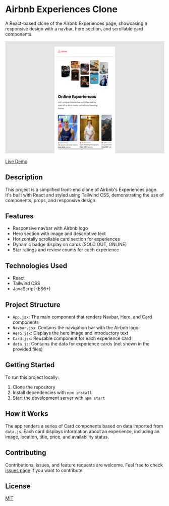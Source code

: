 # Airbnb Experiences Clone

A React-based clone of the Airbnb Experiences page, showcasing a responsive design with a navbar, hero section, and scrollable card components.

![Airbnb Experiences Clone Screenshot](/public/images/airbnb.png)

[Live Demo](your-live-demo-url-here)

## Description

This project is a simplified front-end clone of Airbnb's Experiences page. It's built with React and styled using Tailwind CSS, demonstrating the use of components, props, and responsive design.

## Features

- Responsive navbar with Airbnb logo
- Hero section with image and descriptive text
- Horizontally scrollable card section for experiences
- Dynamic badge display on cards (SOLD OUT, ONLINE)
- Star ratings and review counts for each experience

## Technologies Used

- React
- Tailwind CSS
- JavaScript (ES6+)

## Project Structure

- `App.jsx`: The main component that renders Navbar, Hero, and Card components
- `Navbar.jsx`: Contains the navigation bar with the Airbnb logo
- `Hero.jsx`: Displays the hero image and introductory text
- `Card.jsx`: Reusable component for each experience card
- `data.js`: Contains the data for experience cards (not shown in the provided files)

## Getting Started

To run this project locally:

1. Clone the repository
2. Install dependencies with `npm install`
3. Start the development server with `npm start`

## How it Works

The app renders a series of Card components based on data imported from `data.js`. Each card displays information about an experience, including an image, location, title, price, and availability status.

## Contributing

Contributions, issues, and feature requests are welcome. Feel free to check [issues page](your-repo-issues-url-here) if you want to contribute.

## License

[MIT](https://choosealicense.com/licenses/mit/)

